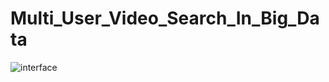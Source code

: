 # Multi_User_Video_Search_In_Big_Data

![interface](https://github.com/user-attachments/assets/4aad2fab-949d-40db-b356-d86562b18d08)
